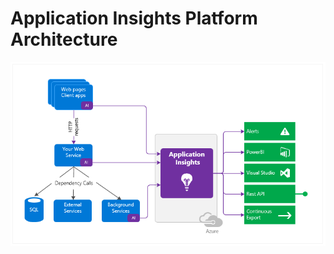 # Application Insights Platform Architecture

![Application Insights Architecture](./assets/ai-platform-architecture.png)

